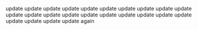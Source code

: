 
update
update
update
update
update
update
update
update
update
update
update
update
update
update
update
update
update
update
update 
update
update
update
update
update again
